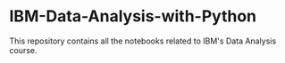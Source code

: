 # IBM-Data-Analysis-with-Python
This repository contains all the notebooks related to IBM's Data Analysis course.
